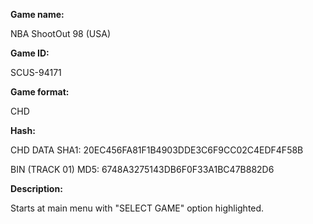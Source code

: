 **Game name:**

NBA ShootOut 98 (USA)

**Game ID:**

SCUS-94171

**Game format:**

CHD

**Hash:**

CHD DATA SHA1: 20EC456FA81F1B4903DDE3C6F9CC02C4EDF4F58B

BIN (TRACK 01) MD5: 6748A3275143DB6F0F33A1BC47B882D6

**Description:**

Starts at main menu with "SELECT GAME" option highlighted.